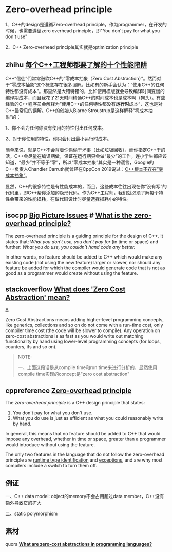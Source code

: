 # Zero-overhead principle

1、C++的design是遵循Zero-overhead principle，作为programmer，在开发的时候，也需要遵循zero overhead principle，即"You don't pay for what you don't use"

2、C++ Zero-overhead principle其实就是optimization principle

## zhihu [每个C++工程师都要了解的十个性能陷阱](https://zhuanlan.zhihu.com/p/569174076)

C++“信徒”们常常鼓吹C++的“零成本抽象（Zero Cost Abstraction）”。然而对于“零成本抽象”这个概念存在很多误解。比如有的新手会认为：“使用C++的任何特性都没有成本”。那显然是大错特错的，比如使用模版就会导致编译时间变慢的编译期成本，而且我花了21天时间精通C++的时间成本也是成本啊（狗头）。有些经验的C++程序员会解释为”使用C++的任何特性都没有**运行时**成本“，这也是对C++最常见的误解。C++的创始人Bjarne Stroustrup是这样解释“零成本抽象“的：

1、你不会为任何你没有使用的特性付出任何成本。

2、对于你使用的特性，你只会付出最小运行时成本。

简单来说，就是C++不会背着你偷偷干坏事（比如垃圾回收），而你指定C++干的活，C++会尽量在编译期做，保证在运行期只会做“最少”的工作。连小学生都应该知道，“最少”并不等于“零”，所以“零成本抽象”其实是一种谎言，Google的C++负责人Chandler Carruth就曾经在CppCon 2019说过：[C++根本不存在”零成本抽象“](https://link.zhihu.com/?target=https%3A//www.youtube.com/watch%3Fv%3DrHIkrotSwcc)。

显然，C++的很多特性是有性能成本的，而且，这些成本往往出现在你“没有写”的代码里，即C++帮你添加的隐形代码。作为C++工程师，我们就必须了解每个特性会带来的性能损耗，在做代码设计时尽量选择损耗小的特性。

## isocpp [Big Picture Issues](https://isocpp.org/wiki/faq/big-picture) # [What is the zero-overhead principle?](https://isocpp.org/wiki/faq/big-picture#zero-overhead-principle)

The zero-overhead principle is a guiding principle for the design of C++. It states that: *What you don’t use, you don’t pay for* (in time or space) and further: *What you do use, you couldn’t hand code any better.*

In other words, no feature should be added to C++ which would make any existing code (not using the new feature) larger or slower, nor should any feature be added for which the compiler would generate code that is not as good as a programmer would create without using the feature.

## stackoverflow [What does 'Zero Cost Abstraction' mean?](https://stackoverflow.com/questions/69178380/what-does-zero-cost-abstraction-mean)

[A](https://stackoverflow.com/a/69178445/10173843)

Zero Cost Abstractions means adding higher-level programming concepts, like generics, collections and so on do not come with a run-time cost, only compiler time cost (the code will be slower to compile). Any operation on zero-cost abstractions is as fast as you would write out matching functionality by hand using lower-level programming concepts (for loops, counters, ifs and so on).

> NOTE: 
>
> 一、上面这段话是从compile time和run time来进行分析的，显然使用compile time实现的concept是"zero cost abstraction"

## cppreference [Zero-overhead principle](https://en.cppreference.com/w/cpp/language/Zero-overhead_principle)

The *zero-overhead principle* is a C++ design principle that states:

1. You don't pay for what you don't use.
2. What you do use is just as efficient as what you could reasonably write by hand.

In general, this means that no feature should be added to C++ that would impose any overhead, whether in time or space, greater than a programmer would introduce without using the feature.

The only two features in the language that do not follow the zero-overhead principle are [runtime type identification](https://en.cppreference.com/w/cpp/language/typeid) and [exceptions](https://en.cppreference.com/w/cpp/language/exceptions), and are why most compilers include a switch to turn them off.

## 例证

一、C++ data model: object的memory不会占用超过data member，C++没有额外导致它的扩大

二、static polymorphism

## 素材

quora [**What are zero-cost abstractions in programming languages?**](https://www.quora.com/What-are-zero-cost-abstractions-in-programming-languages)